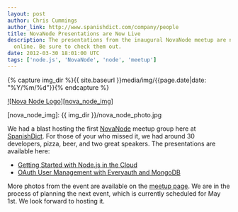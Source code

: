 ```yaml
---
layout: post
author: Chris Cummings
author_link: http://www.spanishdict.com/company/people
title: NovaNode Presentations are Now Live
description: The presentations from the inaugural NovaNode meetup are now
  online. Be sure to check them out. 
date: 2012-03-30 18:01:00 UTC
tags: ['node.js', 'NovaNode', 'node', 'meetup']
---
```


{% capture img_dir %}{{ site.baseurl }}media/img/{{page.date|date: "%Y/%m/%d"}}{% endcapture %}

[![Nova Node Logo][nova_node_img]][meetup]

[nova_node_img]: {{ img_dir }}/nova_node_photo.jpg

We had a blast hosting the first [NovaNode][meetup] meetup group here at 
[SpanishDict][spanishdict]. For those of your who
missed it, we had around 30 developers, pizza, beer, and two great speakers. The
presentations are available here:

* [Getting Started with Node.js in the Cloud][nodejs_cloud]
* [OAuth User Management with Everyauth and MongoDB][oauth]

More photos from the event are available on the [meetup page][meetup_event]. 
We are in the process
of planning the next event, which is currently scheduled for May 1st. We look 
forward to hosting it. 

[spanishdict]: http://www.spanishdict.com
[meetup]: http://www.meetup.com/Nova-Node/events/52749282/
[meetup_event]: http://www.meetup.com/Nova-Node/events/52749282/
[nodejs_cloud]: http://ryan-roemer.github.com/novanode-cloud-talk/
[oauth]: http://prezi.com/ofejt2ua0zmm/mongooseauth/